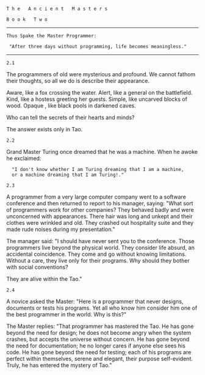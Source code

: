     T h e   A n c i e n t   M a s t e r s

    B o o k   T w o
-----------------------------------------------------------------------
    Thus Spake the Master Programmer:

     "After three days without programming, life becomes meaningless."
-----------------------------------------------------------------------
    2.1

  The programmers of old were mysterious and profound. We cannot fathom
  their thoughts, so all we do is describe their appearance.

  Aware, like a fox crossing the water. Alert, like a general on the
  battlefield. Kind, like a hostess greeting her guests. Simple, like
  uncarved blocks of wood. Opaque , like black pools in darkened caves.

  Who can tell the secrets of their hearts and minds?

  The answer exists only in Tao.

    2.2

  Grand Master Turing once dreamed that he was a machine. When he awoke
  he exclaimed:

      "I don't know whether I am Turing dreaming that I am a machine, 
      or a machine dreaming that I am Turing!."

<!--seperator -->

    2.3

  A programmer from a very large computer company went to a software
  conference and then returned to report to his manager, saying: "What
  sort of programmers work for other companies? They behaved badly and
  were unconcerned with appearances.  There hair was long and unkept
  and their clothes were wrinkled and old. They crashed out hospitality
  suite and they made rude noises during my presentation."

  The manager said: "I should have never sent you to the conference.
  Those programmers live beyond the physical world. They consider life
  absurd, an accidental coincidence. They come and go without knowing
  limitations. Without a care, they live only for their programs. Why
  should they bother with social conventions?

  They are alive within the Tao."

    2.4

  A novice asked the Master: "Here is a programmer that never designs,
  documents or tests his programs. Yet all who know him consider him
  one of the best programmer in the world. Why is this?"

  The Master replies: "That programmer has mastered the Tao. He has
  gone beyond the need for design; he does not become angry when the
  system crashes, but accepts the universe without concern. He has gone
  beyond the need for documentation; he no longer cares if anyone else
  sees his code. He has gone beyond the need for testing; each of his
  programs are perfect within themselves, serene and elegant, their
  purpose self-evident.  Truly, he has entered the mystery of Tao."
